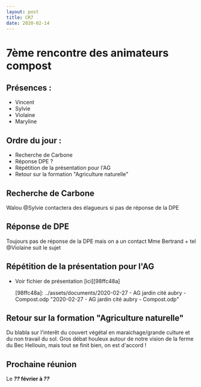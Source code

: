 ```yaml
---
layout: post
title: CR7
date: 2020-02-14
---
```


# 7ème rencontre des animateurs compost

## Présences :
- Vincent
- Sylvie
- Violaine
- Maryline

## Ordre du jour :
- Recherche de Carbone
- Réponse DPE ?
- Répétition de la présentation pour l'AG
- Retour sur la formation "Agriculture naturelle"

## Recherche de Carbone
Walou
@Sylvie contactera des élagueurs si pas de réponse de la DPE

## Réponse de DPE
Toujours pas de réponse de la DPE mais on a un contact
Mme Bertrand + tel
@Violaine suit le sujet

## Répétition de la présentation pour l'AG
- Voir fichier de présentation [ici][98ffc48a]

  [98ffc48a]: ../assets/documents/2020-02-27 - AG jardin cité aubry - Compost.odp "2020-02-27 - AG jardin cité aubry - Compost.odp"

## Retour sur la formation "Agriculture naturelle"
Du blabla sur l'interêt du couvert végétal en maraichage/grande culture et du non travail du sol.
Gros débat houleux autour de notre vision de la ferme du Bec Hellouin, mais tout se finit bien, on est d'accord !

## Prochaine réunion
Le ***??* février à *??***
